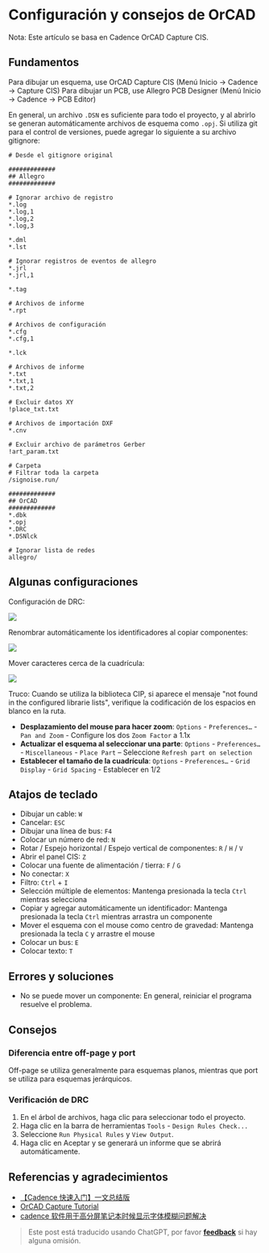 # Configuración y consejos de OrCAD

Nota: Este artículo se basa en Cadence OrCAD Capture CIS.

## Fundamentos

Para dibujar un esquema, use OrCAD Capture CIS (Menú Inicio -> Cadence -> Capture CIS)
Para dibujar un PCB, use Allegro PCB Designer (Menú Inicio -> Cadence -> PCB Editor)

En general, un archivo `.DSN` es suficiente para todo el proyecto, y al abrirlo se generan automáticamente archivos de esquema como `.opj`. Si utiliza git para el control de versiones, puede agregar lo siguiente a su archivo gitignore:

```gitignore
# Desde el gitignore original

#############
## Allegro
#############

# Ignorar archivo de registro
*.log
*.log,1
*.log,2
*.log,3

*.dml
*.lst

# Ignorar registros de eventos de allegro
*.jrl
*.jrl,1

*.tag

# Archivos de informe
*.rpt

# Archivos de configuración
*.cfg
*.cfg,1

*.lck

# Archivos de informe
*.txt
*.txt,1
*.txt,2

# Excluir datos XY
!place_txt.txt

# Archivos de importación DXF
*.cnv

# Excluir archivo de parámetros Gerber
!art_param.txt

# Carpeta
# Filtrar toda la carpeta
/signoise.run/ 

#############
## OrCAD
#############
*.dbk
*.opj
*.DRC
*.DSNlck

# Ignorar lista de redes
allegro/ 
```

## Algunas configuraciones

Configuración de DRC:

![](https://wiki-media-1253965369.cos.ap-guangzhou.myqcloud.com/img/20210810134720.png)

Renombrar automáticamente los identificadores al copiar componentes:

![](https://wiki-media-1253965369.cos.ap-guangzhou.myqcloud.com/img/20210810134747.png)

Mover caracteres cerca de la cuadrícula:

![](https://wiki-media-1253965369.cos.ap-guangzhou.myqcloud.com/img/20210810134758.png)

Truco: Cuando se utiliza la biblioteca CIP, si aparece el mensaje "not found in the configured librarie lists", verifique la codificación de los espacios en blanco en la ruta.

- **Desplazamiento del mouse para hacer zoom**: `Options` - `Preferences…` - `Pan and Zoom` - Configure los dos `Zoom Factor` a 1.1x
- **Actualizar el esquema al seleccionar una parte**: `Options` - `Preferences…` - `Miscellaneous` - `Place Part` – Seleccione `Refresh part on selection`
- **Establecer el tamaño de la cuadrícula**: `Options` - `Preferences…` - `Grid Display` - `Grid Spacing` - Establecer en 1/2

## Atajos de teclado

- Dibujar un cable: `W`
- Cancelar: `ESC`
- Dibujar una línea de bus: `F4`
- Colocar un número de red: `N`
- Rotar / Espejo horizontal / Espejo vertical de componentes: `R` / `H` / `V`
- Abrir el panel CIS: `Z`
- Colocar una fuente de alimentación / tierra: `F` / `G`
- No conectar: `X`
- Filtro: `Ctrl` + `I`
- Selección múltiple de elementos: Mantenga presionada la tecla `Ctrl` mientras selecciona
- Copiar y agregar automáticamente un identificador: Mantenga presionada la tecla `Ctrl` mientras arrastra un componente
- Mover el esquema con el mouse como centro de gravedad: Mantenga presionada la tecla `C` y arrastre el mouse
- Colocar un bus: `E`
- Colocar texto: `T`

## Errores y soluciones

- No se puede mover un componente: En general, reiniciar el programa resuelve el problema.

## Consejos

### Diferencia entre off-page y port

Off-page se utiliza generalmente para esquemas planos, mientras que port se utiliza para esquemas jerárquicos.

### Verificación de DRC

1. En el árbol de archivos, haga clic para seleccionar todo el proyecto.
2. Haga clic en la barra de herramientas `Tools` - `Design Rules Check...`
3. Seleccione `Run Physical Rules` y `View Output`.
4. Haga clic en Aceptar y se generará un informe que se abrirá automáticamente.

## Referencias y agradecimientos

- [【Cadence 快速入门】一文总结版](https://blog.csdn.net/ReCclay/article/details/101225359)
- [OrCAD Capture Tutorial](https://resources.orcad.com/orcad-capture-tutorials)
- [cadence 软件用于高分屏笔记本时候显示字体模糊问题解决](https://blog.csdn.net/qq_34338527/article/details/108846792)

> Este post está traducido usando ChatGPT, por favor [**feedback**](https://github.com/linyuxuanlin/Wiki_MkDocs/issues/new) si hay alguna omisión.